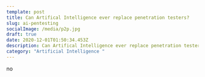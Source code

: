 ```yaml
---
template: post
title: Can Artifical Intelligence ever replace penetration testers?
slug: ai-pentesting
socialImage: /media/p2p.jpg
draft: true
date: 2020-12-01T01:50:34.453Z
description: Can Artifical Intelligence ever replace penetration testers?
category: "Artificial Intelligence "
---
```

no
